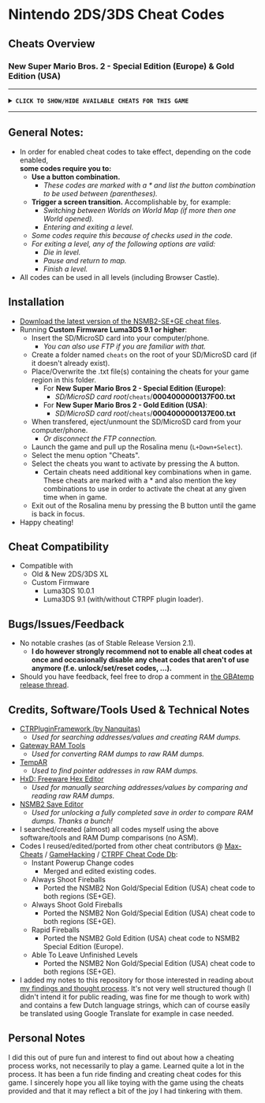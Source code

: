 # Nintendo 2DS/3DS Cheat Codes

## Cheats Overview

### New Super Mario Bros. 2 - Special Edition (Europe) & Gold Edition (USA)
**************************************************
**<details><summary>` CLICK TO SHOW/HIDE AVAILABLE CHEATS FOR THIS GAME `</summary>**
<p>

> Character Modifier
> ----------------------------------
  - `Play as Mario`
  - `Play as Luigi`
    - *Even when game not beaten.*
  - `No Hat`
    - *Doesn't require max (1110) lives.*
  - `Half Sized Mario/Luigi`
    - *When in level.*
    - *Does not affect hitbox.*
    - *Turn off when Mega Mario/Luigi PowerUp wears off in order to unfreeze game.*
  - `Double Sized Mario/Luigi`
    - *When in level.*
    - *Does not affect hitbox.*
    - *Turn off when Mega Mario/Luigi PowerUp wears off in order to unfreeze game.*
  - `Invisible Mario/Luigi`
    - *When in level.*
    - *Does not affect hitbox.*
    - *Turn off when Mega Mario/Luigi PowerUp wears off in order to unfreeze game.*
> Character Powerups
> ----------------------------------
  - `(L+Down) Small Mario/Luigi`
  - `(L+Left) Big Mario/Luigi`
  - `(L+Right) Fire Mario/Luigi`
  - `(L+Up) Tanooki Mario/Luigi`
  - `(R+Down) Mini Mario/Luigi`
  - `(R+Left) Mega Mario/Luigi`
    - *Only works in intended (sub)levels:*
      - *1-2 (Underground only)*
      - *5-6*
      - *M-3*
    - *Not (yet) optimized to work in Coin Rush levels that have a Mega Mushroom powerup.*
  - `(R+Right) Gold Mario/Luigi`
  - `(R+Up) White Tanooki Mario/Luigi`
> Character Abilities
> ----------------------------------
- `Always White Tanooki Suit`
- `Always Full Tanooki Pwing Gauge`
- `Always Star Power`
- `Always Gold Block Head`
  - *Start each level as Gold Block Head.*
  - *Has unlimited coins.*
  - *Getting hit loses it temporarily.*
- `Always Shoot Fireballs`
  - *Persistent code, even when turning off cheat.*
- `Always Shoot Gold Fireballs`
  - *Persistent code, even when turning off cheat.*
- `Rapid Fireballs`
  - *Persistent code, even when turning off cheat.*
  - *Works for Fire and Gold Mario/Luigi and in combination with above Fireball codes.*
- `Moon Jump`
  - *Makes Mario/Luigi jump higher.*
  - *Code optimized for use with Luma~Rosalina's cheat engine.*
  - *Read cheat code note for use with CTRPluginFramework.*
- `(B) Infinite Jump`
  - *Allows Mario/Luigi to infinitely jump multiple times in mid-air.*
  - *Hold button to jump as high as desired.*
> Unlocks/Sets/Resets
> ----------------------------------
  - `Max Lives (Three Crowns)`
  - `5 Lives`
  - `Flying Gold Coin Block (At Level Start)`
  - `3 Star/Moon Coins Collected (Per Level)`
    - *Per level code. Registers after finishing level.*
  - `All Star Coins (All Levels)`
  - `Reset Star Coins (All Levels)`
  - `All Moon Coins (All Star Levels)`
  - `Reset Moon Coins (All Star Levels)`
  - `219 Star/Moon Coins (Counter)`
  - `000 Star/Moon Coins (Counter)`
  - `Enable Gold Leaf Block (All Levels)`
  - `Disable Gold Leaf Block (All Levels)`
  - `(L+R+Left+A) Unlock All (5 Star Save)`
    - *For currently opened save file:*
      - *Max lives (1110), Three Crowns & No Hat Mario/Luigi.*
      - *All levels opened & cleared (including Rainbow Levels & Toad Houses).*
      - *All Star Coins in Worlds 1-6 and Mushroom/Flower Worlds collected.*
      - *All Moon Coins in Star World collected.*
      - *All paths opened (the ones that cost Star/Moon coins + all hidden exits).*
    - *Additionally:*
      - *Unlocks all Coin Rush levels.*
      - *Sets Star/Moon counter to zero since all star pathways are opened.*
      - *Disables Gold Leaf Blocks in all levels to make sure saving game results in a Shiny Star save.*
      - *Enables a Flying Gold Coin Block.*
      - *Puts a Star in Item Box.*
    - *Results in a 5 Shiny Star save game when saved.*
  - `9999 Coin Score (All Levels)`
  - `0000 Coin Score (All Levels)`
  - `9999999 Total Coins (Counter)`
  - `1000000 Total Coins (Counter)`
  - `0000000 Total Coins (Counter)`
> Ease Of Use
> ----------------------------------
  - `No Game Over`
  - `Able To Leave Unfinished Levels`
    - *Press Down at pause screen to highlight and enable level exit.*
> Teleport
> ----------------------------------
  - `Straight To Browser`
  - `Straight To End Credits`
> Quick Presets
> ----------------------------------
  - `Easy Peasy Level Easy`
    - *Star Power*
    - *(B) Infinite Jump*
    - *Infinite Time*
  - `Coin Rusher`
    - *Star Power*
    - *Gold Block Head*
    - *Rapid Gold Fireballs*
    - *Infinite Time*

</p>
</details>

**************************************************

## General Notes:
  - In order for enabled cheat codes to take effect, depending on the code enabled, <br />**some codes require you to:**
    - **Use a button combination.**
      - *These codes are marked with a * and list the button combination to be used between (parentheses).*
    - **Trigger a screen transition.** Accomplishable by, for example:
      - *Switching between Worlds on World Map (if more then one World opened).*
      - *Entering and exiting a level.*
	- *Some codes require this because of checks used in the code.*
	- *For exiting a level, any of the following options are valid:*
	  - *Die in level.*
	  - *Pause and return to map.*
	  - *Finish a level.*
  - All codes can be used in all levels (including Browser Castle).

## Installation
- [Download the latest version of the NSMB2-SE+GE cheat files](https://github.com/KimDebroye/N3DS-Cheat-Codes/releases/).
- Running **Custom Firmware Luma3DS 9.1 or higher**:
  - Insert the SD/MicroSD card into your computer/phone.
    - *You can also use FTP if you are familiar with that.*
  - Create a folder named `cheats` on the root of your SD/MicroSD card (if it doesn't already exist).
  - Place/Overwrite the .txt file(s) containing the cheats for your game region in this folder.
    - For **New Super Mario Bros 2 - Special Edition (Europe)**:
      - *SD/MicroSD card root*/`cheats`/**0004000000137F00.txt**
    - For **New Super Mario Bros 2 - Gold Edition (USA)**:
      - *SD/MicroSD card root*/`cheats`/**0004000000137E00.txt**
  - When transfered, eject/unmount the SD/MicroSD card from your computer/phone.
    - *Or disconnect the FTP connection.*
  - Launch the game and pull up the Rosalina menu (`L+Down+Select`).
  - Select the menu option "Cheats".
  - Select the cheats you want to activate by pressing the A button.
    - Certain cheats need additional key combinations when in game. These cheats are marked with a * and also mention the key combinations to use in order to activate the cheat at any given time when in game.
  - Exit out of the Rosalina menu by pressing the B button until the game is back in focus.
- Happy cheating!

## Cheat Compatibility
- Compatible with
  - Old & New 2DS/3DS XL
  - Custom Firmware
    - Luma3DS 10.0.1
    - Luma3DS 9.1 (with/without CTRPF plugin loader).

## Bugs/Issues/Feedback
- No notable crashes (as of Stable Release Version 2.1).
  - **I do however strongly recommend not to enable all cheat codes at once and occasionally disable any cheat codes that aren't of use anymore (f.e. unlock/set/reset codes, ...).**
- Should you have feedback, feel free to drop a comment in [the GBAtemp release thread](https://gbatemp.net/threads/release-new-super-mario-bros-2-gold-special-edition-cheat-codes.550034/).

## Credits, Software/Tools Used & Technical Notes
- [CTRPluginFramework (by Nanquitas)](https://github.com/Nanquitas/CTRPluginFramework-BlankTemplate)
  - *Used for searching addresses/values and creating RAM dumps.*
- [Gateway RAM Tools](https://www.maxconsole.com/threads/tool-gateway-ram-tools.40776/)
  - *Used for converting RAM dumps to raw RAM dumps.*
- [TempAR](https://raing3.gshi.org/files/psp/tools/pointer_searcher.zip)
  - *Used to find pointer addresses in raw RAM dumps.*
- [HxD: Freeware Hex Editor](https://mh-nexus.de/en/hxd/)
  - *Used for manually searching addresses/values by comparing and reading raw RAM dumps.*
- [NSMB2 Save Editor](https://gbatemp.net/threads/release-new-super-mario-bros-2-save-editor.396734/)
  - *Used for unlocking a fully completed save in order to compare RAM dumps. Thanks a bunch!*
- I searched/created (almost) all codes myself using the above software/tools and RAM Dump comparisons (no ASM).
- Codes I reused/edited/ported from other cheat contributors
@ [Max-Cheats](https://www.max-cheats.com/view.php?ItemID=206) / [GameHacking](https://gamehacking.org/game/115234) / [CTRPF Cheat Code Db](https://github.com/JourneyOver/CTRPF-AR-CHEAT-CODES/blob/master/Cheats/New%20Super%20Mario%20Bros.%202%20(Gold%20Edition)%20(USA)/0004000000137E00.txt):
  - Instant Powerup Change codes
  	- Merged and edited existing codes.
  - Always Shoot Fireballs
  	- Ported the NSMB2 Non Gold/Special Edition (USA) cheat code to both regions (SE+GE).
  - Always Shoot Gold Fireballs
  	- Ported the NSMB2 Non Gold/Special Edition (USA) cheat code to both regions (SE+GE).
  - Rapid Fireballs
  	- Ported the NSMB2 Gold Edition (USA) cheat code to NSMB2 Special Edition (Europe).
  - Able To Leave Unfinished Levels
  	- Ported the NSMB2 Non Gold/Special Edition (USA) cheat code to both regions (SE+GE).
- I added my notes to this repository for those interested in reading about [my findings and thought process](https://github.com/KimDebroye/N3DS-Cheat-Codes/blob/master/_Findings%20%26%20Thoughts/(NSMB2%20-%20SE%2BGE)%20Findings%20%26%20Thoughts.txt). It's not very well structured though (I didn't intend it for public reading, was fine for me though to work with) and contains a few Dutch language strings, which can of course easily be translated using Google Translate for example in case needed.

## Personal Notes
I did this out of pure fun and interest to find out about how a cheating process works, not necessarily to play a game.
Learned quite a lot in the process.
It has been a fun ride finding and creating cheat codes for this game.
I sincerely hope you all like toying with the game using the cheats provided
and that it may reflect a bit of the joy I had tinkering with them.
